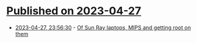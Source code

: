 # [Published on 2023-04-27](index.md)

* [2023-04-27, 23:56:30](https://lobste.rs/s/nmbess/sun_ray_laptops_mips_getting_root_on_them) - [Of Sun Ray laptops, MIPS and getting root on them](https://oldvcr.blogspot.com/2023/04/of-sun-ray-laptops-mips-and-getting.html)
